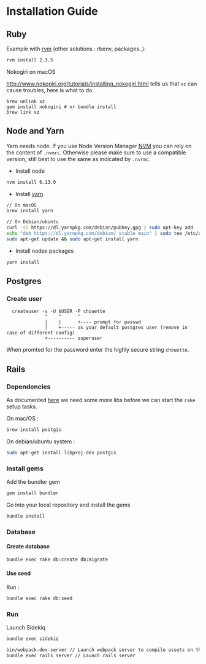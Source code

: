 # Installation Guide

## Ruby

Example with [rvm](https://rvm.io/) (other solutions : rbenv, packages..):

```sh
rvm install 2.3.5
```

Nokogiri on macOS

http://www.nokogiri.org/tutorials/installing_nokogiri.html tells us that `xz` can cause troubles, here is what to do

```
brew unlink xz
gem install nokogiri # or bundle install
brew link xz
```


## Node and Yarn

Yarn needs node. If you use Node Version Manager [NVM](https://github.com/creationix/nvm)  you can rely on the content of `.nvmrc`. Otherwise please make sure to use a compatible version, still best to use the same as indicated by `.nvrmc`.

* Install node

```sh
nvm install 6.13.0
```

* Install [yarn](https://yarnpkg.com/lang/en/docs/install/)

```sh
// On macOS
brew install yarn

// On Debian/ubuntu
curl -sS https://dl.yarnpkg.com/debian/pubkey.gpg | sudo apt-key add -
echo "deb https://dl.yarnpkg.com/debian/ stable main" | sudo tee /etc/apt/sources.list.d/yarn.list
sudo apt-get update && sudo apt-get install yarn
```

* Install nodes packages

```sh
yarn install
```

## Postgres

### Create user

      createuser -s -U $USER -P chouette
                  ^    ^      ^
                  |    |      +---- prompt for passwd
                  |    +----- as your default postgres user (remove in case of different config)
                  +---------- superuser

When promted for the password enter the highly secure string `chouette`.

## Rails

### Dependencies

As documented [here](https://github.com/dryade/georuby-ext/issues/2) we need some more libs before we can start the `rake` setup tasks.

On mac/OS :

```sh
brew install postgis
```

On debian/ubuntu system :

```sh
sudo apt-get install libproj-dev postgis
```

### Install gems

Add the bundler gem

```sh
gem install bundler
```

Go into your local repository and install the gems

```sh
bundle install
```

### Database

#### Create database

```sh
bundle exec rake db:create db:migrate
```

#### Use seed

Run :

```sh
bundle exec rake db:seed
```

### Run

Launch Sidekiq

```sh
bundle exec sidekiq
```

```sh
bin/webpack-dev-server // Launch webpack server to compile assets on the fly
bundle exec rails server // Launch rails server
```
